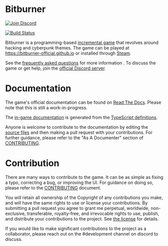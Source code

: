 # Bitburner

[![Join Discord](https://img.shields.io/discord/415207508303544321)](https://discord.gg/TFc3hKD)

[![Build Status](https://github.com/bitburner-official/bitburner-src/actions/workflows/ci.yml/badge.svg?branch=dev)](https://github.com/bitburner-official/bitburner-src/actions/workflows/ci.yml)

Bitburner is a programming-based [incremental game](https://en.wikipedia.org/wiki/Incremental_game)
that revolves around hacking and cyberpunk themes.
The game can be played at https://bitburner-official.github.io or installed through [Steam](https://store.steampowered.com/app/1812820/Bitburner/).

See the [frequently asked questions](https://github.com/bitburner-official/bitburner-src/blob/stable/doc/FAQ.md) for more information . To discuss the game or get help, join the [official Discord server](https://discord.gg/TFc3hKD).

# Documentation

The game's official documentation can be found on [Read The
Docs](http://bitburner.readthedocs.io/). Please note that this is still a work-in-progress.

The [in-game documentation](https://github.com/bitburner-official/bitburner-src/blob/stable/markdown/bitburner.ns.md) is generated from the [TypeScript definitions](https://github.com/bitburner-official/bitburner-src/blob/stable/src/ScriptEditor/NetscriptDefinitions.d.ts).

Anyone is welcome to contribute to the documentation by editing the [source
files](https://github.com/bitburner-official/bitburner-src/tree/dev/doc/source) and then making a pull request with your contributions.
For further guidance, please refer to the "As A Documenter" section of
[CONTRIBUTING](https://github.com/bitburner-official/bitburner-src/blob/stable/doc/CONTRIBUTING.md).

# Contribution

There are many ways to contribute to the game. It can be as simple as fixing
a typo, correcting a bug, or improving the UI. For guidance on doing so,
please refer to the [CONTRIBUTING](https://github.com/bitburner-official/bitburner-src/blob/stable/doc/CONTRIBUTING.md) document.

You will retain all ownership of the Copyright of any contributions you make,
and will have the same rights to use or license your contributions. By
submitting a pull request you agree to grant me perpetual, worldwide,
non-exclusive, transferable, royalty-free, and irrevocable rights to use,
publish, and distribute your contributions to the project. See [the license](https://github.com/bitburner-official/bitburner-src/blob/stable/license.txt) for details.

If you would like to make significant contributions to the project as a
collaborator, please reach out on the #development channel on discord to discuss.
